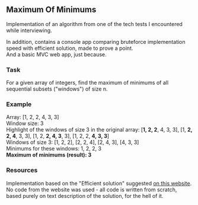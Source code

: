 ## Maximum Of Minimums  
  
Implementation of an algorithm from one of the tech tests I encountered while interviewing.  
  
In addition, contains a console app comparing bruteforce implementation speed with efficient solution, made to prove a point.  
And a basic MVC web app, just because.  
  
### Task  
For a given array of integers, find the maximum of minimums of all sequential subsets ("windows") of size n.   
  
### Example    
Array: \[1, 2, 2, 4, 3, 3\]  
Window size: 3  
Highlight of the windows of size 3 in the original array: \[**1, 2, 2**, 4, 3, 3\], \[1, **2, 2, 4**, 3, 3\], \[1, 2, **2, 4, 3**, 3\], \[1, 2, 2, **4, 3, 3**\]  
Windows of size 3: \[1, 2, 2\], \[2, 2, 4\], \[2, 4, 3\], \[4, 3, 3\]  
Minimums for these windows: 1, 2, 2, 3  
**Maximum of minimums (result): 3**  
  
### Resources    
Implementation based on the "Efficient solution" suggested [on this website](https://www.geeksforgeeks.org/find-the-maximum-of-minimums-for-every-window-size-in-a-given-array/).  
No code from the website was used - all code is written from scratch, based purely on text description of the solution, for the hell of it.  
  
  
